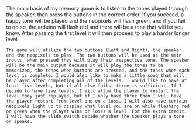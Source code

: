 The main basis of my memory game is to listen to the tones played through the speaker, then press the buttons in the correct order. If you succeed, a happy tone will be played and the neopixels will flash green, and if you fail to do so, the arduino will flash red and there will be a tone that will let you know. After passing the first level it will then proceed to play a harder longer level.

	The game will utilize the two buttons (Left and Right), the speaker, and the neopixels to play. The two buttons will be used as the main inputs, when pressed they will play their respective tone. The speaker will be the main output because it will play the tones to be memorized, the tones when buttons are pressed, and the tones when each level is complete. I would also like to make a little song that will be played after completing all of the levels. I would like to have at least five levels, but if all else fails, three is sufficient. If I decide to have five levels, I will allow the player to restart the level they just replayed, but if I only have three then I will have the player restart from level one on a loss. I will also have certain neopixels light up to display what level you are on while flashing red or green when the player wins or loses a level. For the extra credit, I will have the slide switch decide whether the speaker plays a tone or speaks.
